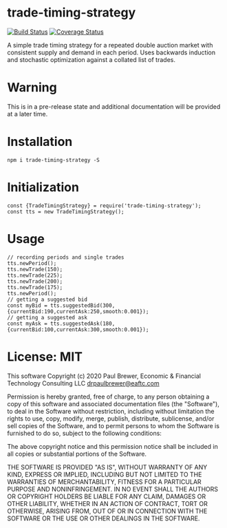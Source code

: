 # trade-timing-strategy
[![Build Status](https://travis-ci.org/DrPaulBrewer/trade-timing-strategy.svg?branch=master)](https://travis-ci.org/DrPaulBrewer/trade-timing-strategy)
[![Coverage Status](https://coveralls.io/repos/github/DrPaulBrewer/trade-timing-strategy/badge.svg?branch=master)](https://coveralls.io/github/DrPaulBrewer/trade-timing-strategy?branch=master)

A simple trade timing strategy for a repeated double auction market with consistent supply and demand in each period.  Uses backwards induction and stochastic optimization against a collated list of trades.

# Warning

This is in a pre-release state and additional documentation will be provided at a later time.

# Installation

```
npm i trade-timing-strategy -S
```

# Initialization

```
const {TradeTimingStrategy} = require('trade-timing-strategy');
const tts = new TradeTimingStrategy();
```

# Usage

```
// recording periods and single trades
tts.newPeriod();
tts.newTrade(150);
tts.newTrade(225);
tts.newTrade(200);
tts.newTrade(175);
tts.newPeriod();
// getting a suggested bid
const myBid = tts.suggestedBid(300,{currentBid:190,currentAsk:250,smooth:0.001});
// getting a suggested ask
const myAsk = tts.suggestedAsk(180,{currentBid:100,currentAsk:300,smooth:0.001});
```

# License: MIT

This software Copyright (c) 2020 Paul Brewer, Economic & Financial Technology Consulting LLC <drpaulbrewer@eaftc.com>

Permission is hereby granted, free of charge, to any person obtaining a copy of this software and associated documentation files (the "Software"), to deal in the Software without restriction, including without limitation the rights to use, copy, modify, merge, publish, distribute, sublicense, and/or sell copies of the Software, and to permit persons to whom the Software is furnished to do so, subject to the following conditions:

The above copyright notice and this permission notice shall be included in all copies or substantial portions of the Software.

THE SOFTWARE IS PROVIDED "AS IS", WITHOUT WARRANTY OF ANY KIND, EXPRESS OR IMPLIED, INCLUDING BUT NOT LIMITED TO THE WARRANTIES OF MERCHANTABILITY, FITNESS FOR A PARTICULAR PURPOSE AND NONINFRINGEMENT. IN NO EVENT SHALL THE AUTHORS OR COPYRIGHT HOLDERS BE LIABLE FOR ANY CLAIM, DAMAGES OR OTHER LIABILITY, WHETHER IN AN ACTION OF CONTRACT, TORT OR OTHERWISE, ARISING FROM, OUT OF OR IN CONNECTION WITH THE SOFTWARE OR THE USE OR OTHER DEALINGS IN THE SOFTWARE.
